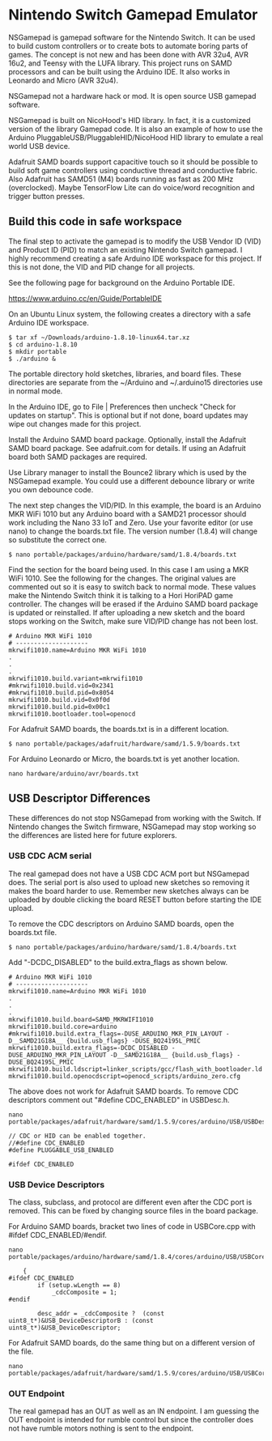# Nintendo Switch Gamepad Emulator

NSGamepad is gamepad software for the Nintendo Switch. It can be used to build
custom controllers or to create bots to automate boring parts of games. The
concept is not new and has been done with AVR 32u4, AVR 16u2, and Teensy with
the LUFA library. This project runs on SAMD processors and can be built using
the Arduino IDE. It also works in Leonardo and Micro (AVR 32u4).

NSGamepad not a hardware hack or mod. It is open source USB gamepad software.

NSGamepad is built on NicoHood's HID library. In fact, it is a customized
version of the library Gamepad code. It is also an example of how to use the
Arduino PluggableUSB/PluggableHID/NicoHood HID library to emulate a real world
USB device.

Adafruit SAMD boards support capacitive touch so it should be possible to build
soft game controllers using conductive thread and conductive fabric. Also
Adafruit has SAMD51 (M4) boards running as fast as 200 MHz (overclocked).
Maybe TensorFlow Lite can do voice/word recognition and trigger button presses.

## Build this code in safe workspace

The final step to activate the gamepad is to modify the USB Vendor ID (VID) and
Product ID (PID) to match an existing Nintendo Switch gamepad. I highly
recommend creating a safe Arduino IDE workspace for this project. If this is
not done, the VID and PID change for all projects.

See the following page for background on the Arduino Portable IDE.

https://www.arduino.cc/en/Guide/PortableIDE

On an Ubuntu Linux system, the following creates a directory with a safe
Arduino IDE workspace.

```
$ tar xf ~/Downloads/arduino-1.8.10-linux64.tar.xz
$ cd arduino-1.8.10
$ mkdir portable
$ ./arduino &
```

The portable directory hold sketches, libraries, and board files. These
directories are separate from the ~/Arduino and ~/.arduino15 directories use in
normal mode.

In the Arduino IDE, go to File | Preferences then uncheck "Check for updates on
startup". This is optional but if not done, board updates may wipe out changes
made for this project.

Install the Arduino SAMD board package. Optionally, install the Adafruit
SAMD board package. See adafruit.com for details. If using an Adafruit board
both SAMD packages are required.

Use Library manager to install the Bounce2 library which is used by the
NSGamepad example. You could use a different debounce library or write you own
debounce code.

The next step changes the VID/PID. In this example, the board is an Arduino MKR
WiFi 1010 but any Arduino board with a SAMD21 processor should work including
the Nano 33 IoT and Zero. Use your favorite editor (or use nano) to change the
boards.txt file. The version number (1.8.4) will change so substitute the
correct one.

```
$ nano portable/packages/arduino/hardware/samd/1.8.4/boards.txt
```

Find the section for the board being used. In this case I am using a MKR WiFi
1010. See the following for the changes. The original values are commented out
so it is easy to switch back to normal mode. These values make the
Nintendo Switch think it is talking to a Hori HoriPAD game controller.
The changes will be erased if the Arduino SAMD board package is updated
or reinstalled. If after uploading a new sketch and the board stops working on
the Switch, make sure VID/PID change has not been lost.

```
# Arduino MKR WiFi 1010
# --------------------
mkrwifi1010.name=Arduino MKR WiFi 1010
.
.
.
mkrwifi1010.build.variant=mkrwifi1010
#mkrwifi1010.build.vid=0x2341
#mkrwifi1010.build.pid=0x8054
mkrwifi1010.build.vid=0x0f0d
mkrwifi1010.build.pid=0x00c1
mkrwifi1010.bootloader.tool=openocd
```

For Adafruit SAMD boards, the boards.txt is in a different location.

```
$ nano portable/packages/adafruit/hardware/samd/1.5.9/boards.txt
```

For Arduino Leonardo or Micro, the boards.txt is yet another location.

```
nano hardware/arduino/avr/boards.txt
```

## USB Descriptor Differences

These differences do not stop NSGamepad from working with the Switch. If
Nintendo changes the Switch firmware, NSGamepad may stop working so the
differences are listed here for future explorers.

### USB CDC ACM serial

The real gamepad does not have a USB CDC ACM port but NSGamepad does. The
serial port is also used to upload new sketches so removing it makes the board
harder to use. Remember new sketches always can be uploaded by double clicking the
board RESET button before starting the IDE upload.

To remove the CDC descriptors on Arduino SAMD boards, open the boards.txt file.

```
$ nano portable/packages/arduino/hardware/samd/1.8.4/boards.txt
```

Add "-DCDC_DISABLED" to the build.extra_flags as shown below.

```
# Arduino MKR WiFi 1010
# --------------------
mkrwifi1010.name=Arduino MKR WiFi 1010
.
.
.
mkrwifi1010.build.board=SAMD_MKRWIFI1010
mkrwifi1010.build.core=arduino
#mkrwifi1010.build.extra_flags=-DUSE_ARDUINO_MKR_PIN_LAYOUT -D__SAMD21G18A__ {build.usb_flags} -DUSE_BQ24195L_PMIC
mkrwifi1010.build.extra_flags=-DCDC_DISABLED -DUSE_ARDUINO_MKR_PIN_LAYOUT -D__SAMD21G18A__ {build.usb_flags} -DUSE_BQ24195L_PMIC
mkrwifi1010.build.ldscript=linker_scripts/gcc/flash_with_bootloader.ld
mkrwifi1010.build.openocdscript=openocd_scripts/arduino_zero.cfg
```

The above does not work for Adafruit SAMD boards. To remove CDC descriptors
comment out "#define CDC_ENABLED" in USBDesc.h.

```
nano portable/packages/adafruit/hardware/samd/1.5.9/cores/arduino/USB/USBDesc.h
```

```
// CDC or HID can be enabled together.
//#define CDC_ENABLED
#define PLUGGABLE_USB_ENABLED

#ifdef CDC_ENABLED
```

### USB Device Descriptors

The class, subclass, and protocol are different even after the CDC port is
removed. This can be fixed by changing source files in the board package.

For Arduino SAMD boards, bracket two lines of code in USBCore.cpp with #ifdef CDC_ENABLED/#endif.

```
nano portable/packages/arduino/hardware/samd/1.8.4/cores/arduino/USB/USBCore.cpp
```

```
	{
#ifdef CDC_ENABLED
		if (setup.wLength == 8)
			_cdcComposite = 1;
#endif

		desc_addr = _cdcComposite ?  (const uint8_t*)&USB_DeviceDescriptorB : (const uint8_t*)&USB_DeviceDescriptor;
```

For Adafruit SAMD boards, do the same thing but on a different version of the file.

```
nano portable/packages/adafruit/hardware/samd/1.5.9/cores/arduino/USB/USBCore.cpp
```

### OUT Endpoint

The real gamepad has an OUT as well as an IN endpoint. I am guessing the OUT
endpoint is intended for rumble control but since the controller does not have
rumble motors nothing is sent to the endpoint.

